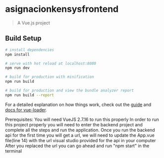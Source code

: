 # asignacionkensysfrontend

> A Vue.js project

## Build Setup

``` bash
# install dependencies
npm install

# serve with hot reload at localhost:8080
npm run dev

# build for production with minification
npm run build

# build for production and view the bundle analyzer report
npm run build --report
```

For a detailed explanation on how things work, check out the [guide](http://vuejs-templates.github.io/webpack/) and [docs for vue-loader](http://vuejs.github.io/vue-loader).

Prerequisites: You will need VueJS 2.7.16 to run this properly
In order to run this project properly you will need to enter the backend project and complete all the steps and run the application.
Once you run the backend api for the first time you will get a url, we will need to update the App.vue file(line 14) with the url visual studio provided for the api in your computer
After you replaced the url you can go ahead and run "npm start" in the terminal
